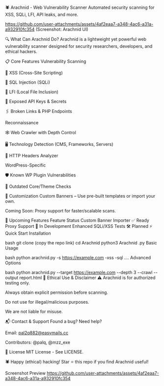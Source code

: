 🕷️ Arachnid - Web Vulnerability Scanner
Automated security scanning for XSS, SQLi, LFI, API leaks, and more.

https://github.com/user-attachments/assets/4af2eaa7-a348-4ac6-a31a-a932910fc354
(Screenshot: Arachnid UI)

🔍 What Can Arachnid Do?
Arachnid is a lightweight yet powerful web vulnerability scanner designed for security researchers, developers, and ethical hackers.

📋 Core Features
Vulnerability Scanning

🎯 XSS (Cross-Site Scripting)

💉 SQL Injection (SQLi)

📂 LFI (Local File Inclusion)

🔑 Exposed API Keys & Secrets

🖇️ Broken Links & PHP Endpoints

Reconnaissance

🕸️ Web Crawler with Depth Control

🖥️ Technology Detection (CMS, Frameworks, Servers)

📡 HTTP Headers Analyzer

WordPress-Specific

🛡️ Known WP Plugin Vulnerabilities

👾 Outdated Core/Theme Checks

🎨 Customization
Custom Banners – Use pre-built templates or import your own.

Coming Soon: Proxy support for faster/scalable scans.

🚀 Upcoming Features
Feature	Status
Custom Banner Importer	✅ Ready
Proxy Support	🔄 In Development
Enhanced SQLi/XSS Tests	🛠️ Planned
⚡ Quick Start
Installation

bash
git clone (copy the repo link) 
cd Arachnid
python3 Arachnid .py 
Basic Usage

bash
python arachnid.py -s https://example.com -xss -sql ....
Advanced Options

bash
python arachnid.py --target https://example.com --depth 3 --crawl --output report.html
📜 Ethical Use & Disclaimer
⚠️ Arachnid is for authorized testing only.

Always obtain explicit permission before scanning.

Do not use for illegal/malicious purposes.

We are not liable for misuse.

📬 Contact & Support
Found a bug? Need help?

Email: pal2q882@easymails.cc

Contributors: @palq, @mzz_exe

📜 License
MIT License - See LICENSE.

🕷️ Happy (ethical) hacking!
Star ⭐ this repo if you find Arachnid useful!

Screenshot Preview
https://github.com/user-attachments/assets/4af2eaa7-a348-4ac6-a31a-a932910fc354

